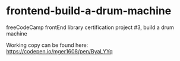 # frontend-build-a-drum-machine
freeCodeCamp frontEnd library certification project #3, build a drum machine

Working copy can be found here: https://codepen.io/mger1608/pen/ByaLYYq
